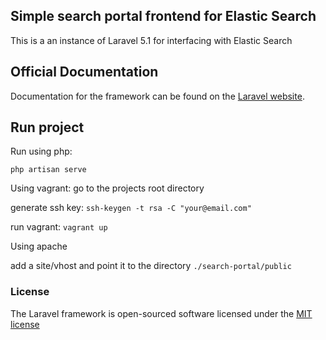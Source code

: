## Simple search portal frontend for Elastic Search

This is a an instance of Laravel 5.1 for interfacing with Elastic Search

## Official Documentation

Documentation for the framework can be found on the [Laravel website](http://laravel.com/docs).

## Run project

Run using php:

```php artisan serve```


Using vagrant:
 go to the projects root directory
 
 generate ssh key:
 ```ssh-keygen -t rsa -C "your@email.com"```

 run vagrant:
 ```vagrant up```
 
Using apache

 add a site/vhost and point it to the directory ```./search-portal/public``` 
 
### License

The Laravel framework is open-sourced software licensed under the [MIT license](http://opensource.org/licenses/MIT)
